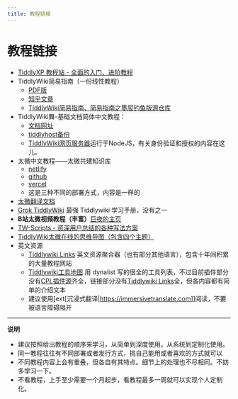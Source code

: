 ```yaml
---
title: 教程链接
---
```


# 教程链接
* [TiddlyXP 教程站 - 全面的入门、进阶教程](TiddlyXP)
* TiddlyWiki简易指南（一份线性教程）
    * [PDF版](https://github.com/tiddly-gittly/TiddlyWiki-Easy-Guide-to-TiddlyMemo-Edition/releases/latest/download/TiddlyWiki-Easy-Guide.PDF.pdf)
    * [知乎文章](https://zhuanlan.zhihu.com/p/555893660)
    * [TiddlyWiki简易指南、简易指南之墨屉钓鱼版源仓库](https://github.com/tiddly-gittly/TiddlyWiki-Easy-Guide-to-TiddlyMemo-Edition)
*  TiddlyWiki舞-基础文档简体中文教程：
    * [文档网址](https://bramchen.github.io/tw5-docs/zh-Hans/)
    * [tiddlyhost备份](http://tw5-zh-hans.tiddlyspot.com/)
    * [TiddlyWiki网页服务器](https://bramchen.github.io/tw5-docs/zh-Hans/#WebServer)运行于NodeJS，有关身份验证和授权的内容在这儿。
* 太微中文教程——太微共建知识库
    * [netlify](https://tw-cn.netlify.app/)
    * [github](https://tiddly-gittly.github.io/TiddlyWiki-Chinese-Tutorial/)
    * [vercel](https://tiddly-wiki-chinese-tutorial.vercel.app/)
    * 这是三种不同的部署方式，内容是一样的
* [太微翻译文档](#%E5%A4%AA%E5%BE%AE%E7%BF%BB%E8%AF%91%E6%96%87%E6%A1%A3)
* [Grok TiddlyWiki](https://groktiddlywiki.com/read/) 最强 Tiddlywiki 学习手册，没有之一
* **B站太微视频教程（丰富）**[巨夜的主页](https://space.bilibili.com/372302442)
* [TW-Scripts - 资深用户总结的各种写法方案](https://kookma.github.io/TW-Scripts/)
* [TiddlyWiki太微在线的思维导图（包含四个主题）](https://www.zhixi.com/view/70759713)
* 英文资源
    * [Tiddlywiki Links](#Tiddlywiki%20Links) 英文资源聚合器（也有部分其他语言），包含十年间积累的大量教程网站
    * [Tiddlywiki工具地图](https://dynalist.io/d/zUP-nIWu2FFoXH-oM7L7d9DM) 用 dynalist 写的很全的工具列表，不过目前插件部分没有[CPL插件源](安装CPL插件源)齐全，链接部分没有[Tiddlywiki Links](#Tiddlywiki%20Links)全，但各内容都有简单的介绍文本
    * 建议使用[ext[沉浸式翻译|<https://immersivetranslate.com>]]阅读，不要被语言障碍隔开

---
**说明**

* 建议按照给出教程的顺序来学习，从简单到深度使用，从系统到定制化使用。
* 同一教程往往有不同部署或者发行方式，挑自己能用或者喜欢的方式就可以
* 不同教程内容上会有重叠，但各自有其特点。细节上的处理也不尽相同。不妨多学习一下。
* 不看教程，上手至少需要一个月起步，看教程最多一周就可以实现个人定制化。